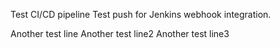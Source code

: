 Test CI/CD pipeline
Test push for Jenkins webhook integration.

Another test line
Another test line2
Another test line3
